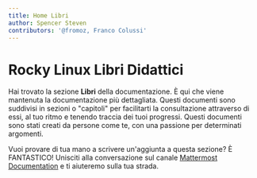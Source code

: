 ```yaml
---
title: Home Libri
author: Spencer Steven
contributors: '@fromoz, Franco Colussi'
---
```


# Rocky Linux Libri Didattici

Hai trovato la sezione **Libri** della documentazione. È qui che viene mantenuta la documentazione più dettagliata. Questi documenti sono suddivisi in sezioni o "capitoli" per facilitarti la consultazione attraverso di essi, al tuo ritmo e tenendo traccia dei tuoi progressi. Questi documenti sono stati creati da persone come te, con una passione per determinati argomenti.

Vuoi provare di tua mano a scrivere un'aggiunta a questa sezione? È FANTASTICO! Unisciti alla conversazione sul canale [Mattermost Documentation](https://chat.rockylinux.org/rocky-linux/channels/documentation) e ti aiuteremo sulla tua strada.
